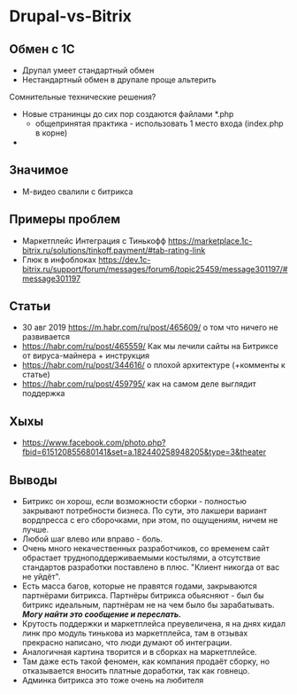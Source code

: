 # Drupal-vs-Bitrix

## Обмен с 1С
* Друпал умеет стандартный обмен
* Нестандартный обмен в друпале проще альтерить

Сомнительные технические решения?
* Новые странинцы до сих пор создаются файлами *.php
  - общепринятая практика - использовать 1 место входа (index.php в корне)
* 
## Значимое
* М-видео свалили с битрикса

## Примеры проблем
* Маркетплейс Интеграция с Тинькофф https://marketplace.1c-bitrix.ru/solutions/tinkoff.payment/#tab-rating-link
* Глюк в инфоблоках https://dev.1c-bitrix.ru/support/forum/messages/forum6/topic25459/message301197/#message301197

## Статьи
* 30 авг 2019 https://m.habr.com/ru/post/465609/ о том что ничего не развивается
* https://habr.com/ru/post/465559/ Как мы лечили сайты на Битриксе от вируса-майнера + инструкция
* https://habr.com/ru/post/344616/ о плохой архитектуре (+комменты к статье)
* https://habr.com/ru/post/459795/ как на самом деле выглядит поддержка

## Хыхы
* https://www.facebook.com/photo.php?fbid=615120855680141&set=a.182440258948205&type=3&theater

## Выводы
* Битрикс он хорош, если возможности сборки - полностью закрывают потребности бизнеса. По сути, это лакшери вариант вордпресса с его сборочками, при этом, по ощущениям, ничем не лучше.
* Любой шаг влево или вправо - боль.
* Очень много некачественных разработчиков, со временем сайт обрастает трудноподдерживаемыми костылями, а отсутствие стандартов разработки поставлено в плюс. "Клиент никогда от вас не уйдёт".
* Есть масса багов, которые не правятся годами, закрываются партнёрами битрикса. Партнёры битрикса обьясняют - был бы битрикс идеальным, партнёрам не на чем было бы зарабатывать. ***Могу найти это сообщение и переслать.***
* Крутость поддержки и маркетплейса преувеличена, я на днях кидал линк про модуль тинькова из маркетплейса, там в отзывах прекрасно написано, что люди думают об интеграции.
* Аналогичная картина творится и в сборках на маркетплейсе.
* Там даже есть такой феномен, как компания продаёт сборку, но отказывается вносить платные доработки, так как говнецо.
* Админка битрикса это тоже очень на любителя
